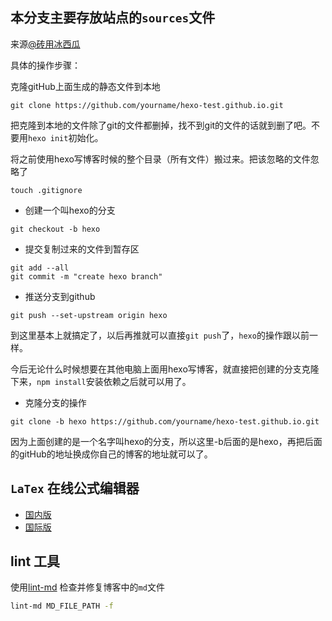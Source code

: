 ## 本分支主要存放站点的`sources`文件

来源[@砖用冰西瓜](http://www.jianshu.com/p/beb8d611340a)

具体的操作步骤：

克隆gitHub上面生成的静态文件到本地
```shell
git clone https://github.com/yourname/hexo-test.github.io.git
```
把克隆到本地的文件除了git的文件都删掉，找不到git的文件的话就到删了吧。不要用`hexo init`初始化。

将之前使用hexo写博客时候的整个目录（所有文件）搬过来。把该忽略的文件忽略了
```shell
touch .gitignore
```
- 创建一个叫hexo的分支
```shell
git checkout -b hexo
```
- 提交复制过来的文件到暂存区
```shell
git add --all
git commit -m "create hexo branch"
```
- 推送分支到github
```shell
git push --set-upstream origin hexo
```
到这里基本上就搞定了，以后再推就可以直接`git push`了，`hexo`的操作跟以前一样。

今后无论什么时候想要在其他电脑上面用hexo写博客，就直接把创建的分支克隆下来，`npm install`安装依赖之后就可以用了。

- 克隆分支的操作
```shell
git clone -b hexo https://github.com/yourname/hexo-test.github.io.git
```
因为上面创建的是一个名字叫hexo的分支，所以这里-b后面的是hexo，再把后面的gitHub的地址换成你自己的博客的地址就可以了。

## `LaTex` 在线公式编辑器

- [国内版](http://latex.91maths.com/)
- [国际版](http://latex.codecogs.com/eqneditor/editor.php)

## lint 工具

使用[lint-md](https://github.com/hustcc/lint-md) 检查并修复博客中的`md`文件
```bash
lint-md MD_FILE_PATH -f
```
